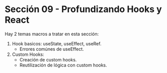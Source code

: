 # Sección 09 - Profundizando Hooks y React

Hay 2 temas macros a tratar en esta sección:

1. Hook basicos: useState, useEffect, useRef.
   - Errores comúnes de useEffect.
2. Custom Hooks:
   - Creación de custom hooks.
   - Reutilización de lógica con custom hooks.
